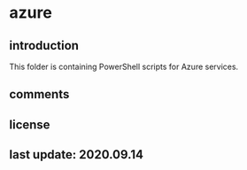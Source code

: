# azure

## introduction

This folder is containing PowerShell scripts for Azure services.

## comments

## license

## last update: 2020.09.14
